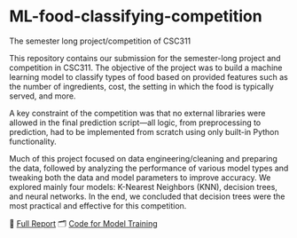 # ML-food-classifying-competition
The semester long project/competition of CSC311

This repository contains our submission for the semester-long project and competition in CSC311. The objective of the project was to build a machine learning model to classify types of food based on provided features such as the number of ingredients, cost, the setting in which the food is typically served, and more.

A key constraint of the competition was that no external libraries were allowed in the final prediction script—all logic, from preprocessing to prediction, had to be implemented from scratch using only built-in Python functionality.

Much of this project focused on data engineering/cleaning and preparing the data, followed by analyzing the performance of various model types and tweaking both the data and model parameters to improve accuracy. We explored mainly four models: K-Nearest Neighbors (KNN), decision trees, and neural networks. In the end, we concluded that decision trees were the most practical and effective for this competition.


📄 [Full Report](report.pdf)
🗂 [Code for Model Training](code.zip)

